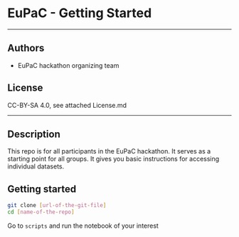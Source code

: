 #  EuPaC - Getting Started

---
## Authors
* EuPaC hackathon organizing team


## License
CC-BY-SA 4.0, see attached License.md

---
## Description

This repo is for all participants in the EuPaC hackathon. It serves as a starting point for all groups. It gives you basic instructions for accessing individual datasets.



## Getting started

```bash
git clone [url-of-the-git-file]
cd [name-of-the-repo]
```

Go to `scripts` and run the notebook of your interest
